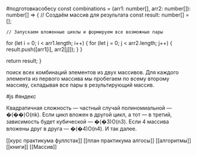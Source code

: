 #подготовкасобесу
const combinations = (arr1: number[], arr2: number[]): number[] => {
    // Создаём массив для результата
  const result: number[] = [];

    // Запускаем вложенные циклы и формируем все возможные пары
  for (let i = 0; i < arr1.length; i++) {
    for (let j = 0; j < arr2.length; j++) {
      result.push([arr1[i], arr2[j]]);
    }
  }

  return result;
}

поиск всех комбинаций элементов из двух массивов. Для каждого элемента из первого массива мы пробегаем по всему второму массиву, складывая все пары в результирующий массив.

#js    #яндекс 


Квадратичная сложность — частный случай полиномиальной — �(��)O(nk). Если цикл вложен в другой цикл, а тот — в третий, зависимость будет кубической — �(�3)O(n3). Если 4 массива вложены друг в друга — �(�4)O(n4). И так далее.

[[курс практикума фуллстак]]
[[план практикума алгосы]]
[[алгоритмы]]
[[книги]]
[[Массив]]